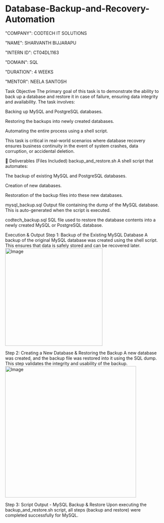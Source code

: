 # Database-Backup-and-Recovery-Automation

"COMPANY": CODTECH IT SOLUTIONS

"NAME": SHARVANTH BIJJARAPU

"INTERN ID": CT04DL1163 

"DOMAIN": SQL

"DURATION": 4 WEEKS

"MENTOR": NEELA SANTOSH

Task Objective
The primary goal of this task is to demonstrate the ability to back up a database and restore it in case of failure, ensuring data integrity and availability. The task involves:

Backing up MySQL and PostgreSQL databases.

Restoring the backups into newly created databases.

Automating the entire process using a shell script.

This task is critical in real-world scenarios where database recovery ensures business continuity in the event of system crashes, data corruption, or accidental deletion.

📁 Deliverables (Files Included)
backup_and_restore.sh
A shell script that automates:

The backup of existing MySQL and PostgreSQL databases.

Creation of new databases.

Restoration of the backup files into these new databases.

mysql_backup.sql
Output file containing the dump of the MySQL database. This is auto-generated when the script is executed.

codtech_backup.sql
SQL file used to restore the database contents into a newly created MySQL or PostgreSQL database.

Execution & Output
Step 1: Backup of the Existing MySQL Database
A backup of the original MySQL database was created using the shell script. This ensures that data is safely stored and can be recovered later.
<img width="313" alt="Image" src="https://github.com/user-attachments/assets/7426f3d9-380e-4c3b-96e3-d0c421a78b3d" />


Step 2: Creating a New Database & Restoring the Backup
A new database was created, and the backup file was restored into it using the SQL dump. This step validates the integrity and usability of the backup.
<img width="421" alt="Image" src="https://github.com/user-attachments/assets/6f453c50-7968-4dce-8133-b2765c71d6d6" />


Step 3: Script Output - MySQL Backup & Restore
Upon executing the backup_and_restore.sh script, all steps (backup and restore) were completed successfully for MySQL.

